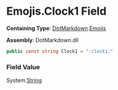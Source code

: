 # Emojis\.Clock1 Field

**Containing Type**: [DotMarkdown](../../README.md)\.[Emojis](../README.md)

**Assembly**: DotMarkdown\.dll

```csharp
public const string Clock1 = ":clock1:"
```

### Field Value

System\.[String](https://docs.microsoft.com/en-us/dotnet/api/system.string)